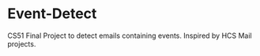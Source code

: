 # Event-Detect
CS51 Final Project to detect emails containing events. Inspired by HCS Mail projects.
